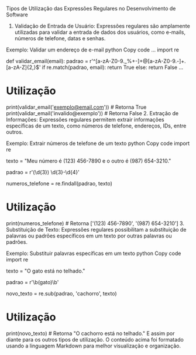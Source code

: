 Tipos de Utilização das Expressões Regulares no Desenvolvimento de Software
1. Validação de Entrada de Usuário:
Expressões regulares são amplamente utilizadas para validar a entrada de dados dos usuários, como e-mails, números de telefone, datas e senhas.

Exemplo: Validar um endereço de e-mail
python
Copy code
...
import re

def validar_email(email):
    padrao = r'^[a-zA-Z0-9._%+-]+@[a-zA-Z0-9.-]+\.[a-zA-Z]{2,}$'
    if re.match(padrao, email):
        return True
    else:
        return False
...
# Utilização
print(validar_email('exemplo@email.com'))  # Retorna True
print(validar_email('invalido@exemplo'))    # Retorna False
2. Extração de Informações:
Expressões regulares permitem extrair informações específicas de um texto, como números de telefone, endereços, IDs, entre outros.

Exemplo: Extrair números de telefone de um texto
python
Copy code
import re

texto = "Meu número é (123) 456-7890 e o outro é (987) 654-3210."

padrao = r'\(\d{3}\) \d{3}-\d{4}'

numeros_telefone = re.findall(padrao, texto)

# Utilização
print(numeros_telefone)  # Retorna ['(123) 456-7890', '(987) 654-3210']
3. Substituição de Texto:
Expressões regulares possibilitam a substituição de palavras ou padrões específicos em um texto por outras palavras ou padrões.

Exemplo: Substituir palavras específicas em um texto
python
Copy code
import re

texto = "O gato está no telhado."

padrao = r'\b(gato)\b'

novo_texto = re.sub(padrao, 'cachorro', texto)

# Utilização
print(novo_texto)  # Retorna "O cachorro está no telhado."
E assim por diante para os outros tipos de utilização. O conteúdo acima foi formatado usando a linguagem Markdown para melhor visualização e organização.
